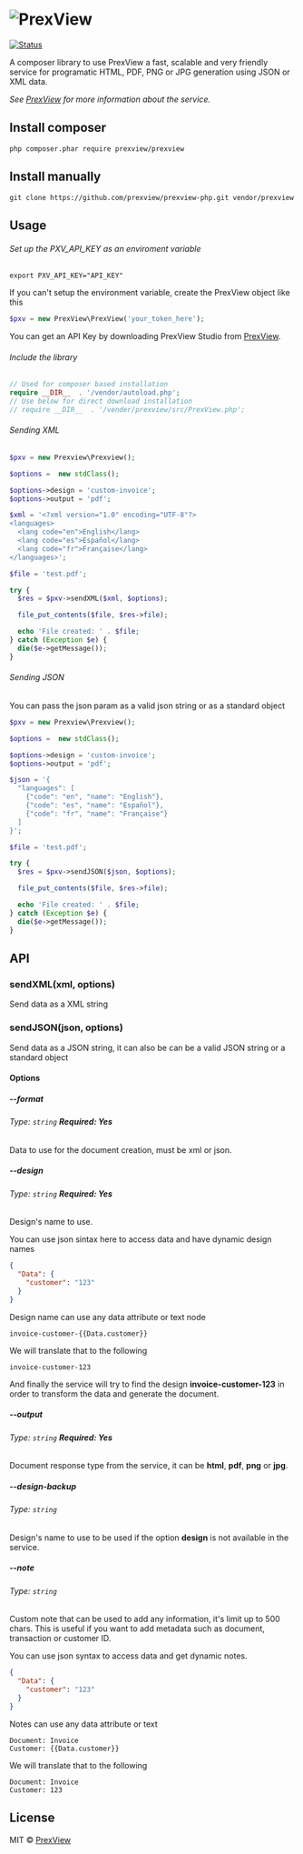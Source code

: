 # ![PrexView](https://prexview.com/media/extension/promo.png)

[![Status](https://travis-ci.org/prexview/prexview-php.svg?branch=master)](https://travis-ci.org/prexview/prexview-php)

A composer library to use PrexView a fast, scalable and very friendly service for programatic HTML, PDF, PNG or JPG generation using JSON or XML data.

*See [PrexView](https://prexview.com) for more information about the service.*


## Install composer

```
php composer.phar require prexview/prexview
```

## Install manually

```
git clone https://github.com/prexview/prexview-php.git vendor/prexview
```

## Usage

###### Set up the PXV_API_KEY as an enviroment variable

```
export PXV_API_KEY="API_KEY"
```

If you can't setup the environment variable, create the PrexView object like this

```php
$pxv = new PrexView\PrexView('your_token_here');
```

You can get an API Key by downloading PrexView Studio from [PrexView](https://prexview.com).

###### Include the library
```php
// Used for composer based installation
require __DIR__  . '/vendor/autoload.php';
// Use below for direct download installation
// require __DIR__  . '/vender/prexview/src/PrexView.php';
```

###### Sending XML

```php
$pxv = new Prexview\Prexview();

$options =  new stdClass();

$options->design = 'custom-invoice';
$options->output = 'pdf';

$xml = '<?xml version="1.0" encoding="UTF-8"?>
<languages>
  <lang code="en">English</lang>
  <lang code="es">Español</lang>
  <lang code="fr">Française</lang>
</languages>';

$file = 'test.pdf';

try {
  $res = $pxv->sendXML($xml, $options);

  file_put_contents($file, $res->file);

  echo 'File created: ' . $file;
} catch (Exception $e) {
  die($e->getMessage());
}
```

###### Sending JSON

You can pass the json param as a valid json string or as a standard object

```php
$pxv = new Prexview\Prexview();

$options =  new stdClass();

$options->design = 'custom-invoice';
$options->output = 'pdf';

$json = '{
  "languages": [
    {"code": "en", "name": "English"},
    {"code": "es", "name": "Español"},
    {"code": "fr", "name": "Française"}
  ]
}';

$file = 'test.pdf';

try {
  $res = $pxv->sendJSON($json, $options);

  file_put_contents($file, $res->file);

  echo 'File created: ' . $file;
} catch (Exception $e) {
  die($e->getMessage());
}
```

## API

### sendXML(xml, options)

Send data as a XML string

### sendJSON(json, options)

Send data as a JSON string, it can also be can be a valid JSON string or a standard object

#### Options

##### -\-format

###### Type: `string` **Required: Yes**

Data to use for the document creation, must be xml or json.

##### -\-design

###### Type: `string` **Required: Yes**

Design's name to use.

You can use json sintax here to access data and have dynamic design names
```json
{
  "Data": {
    "customer": "123"
  }
}
```
Design name can use any data attribute or text node
```
invoice-customer-{{Data.customer}}
```
We will translate that to the following
```
invoice-customer-123
```

And finally the service will try to find the design **invoice-customer-123** in order to transform the data and generate the document.
  
##### -\-output

###### Type: `string` **Required: Yes**

Document response type from the service, it can be **html**, **pdf**, **png** or **jpg**.

##### -\-design-backup

###### Type: `string`

Design's name to use to be used if the option **design** is not available in the service.

##### -\-note

###### Type: `string`

Custom note that can be used to add any information, it's limit up to 500 chars. This is useful if you want to add metadata such as document, transaction or customer ID.

You can use json syntax to access data and get dynamic notes. 
  
```json
{
  "Data": {
    "customer": "123"
  }
}
```
Notes can use any data attribute or text
```
Document: Invoice
Customer: {{Data.customer}}
```
We will translate that to the following
```
Document: Invoice
Customer: 123
```


## License

MIT © [PrexView](https://prexview.com)

